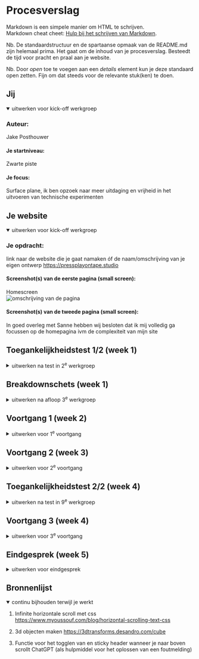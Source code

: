 # Procesverslag
Markdown is een simpele manier om HTML te schrijven.  
Markdown cheat cheet: [Hulp bij het schrijven van Markdown](https://github.com/adam-p/markdown-here/wiki/Markdown-Cheatsheet).

Nb. De standaardstructuur en de spartaanse opmaak van de README.md zijn helemaal prima. Het gaat om de inhoud van je procesverslag. Besteedt de tijd voor pracht en praal aan je website.

Nb. Door *open* toe te voegen aan een *details* element kun je deze standaard open zetten. Fijn om dat steeds voor de relevante stuk(ken) te doen.





## Jij

<details open>
  <summary>uitwerken voor kick-off werkgroep</summary>

  ### Auteur:
  Jake Posthouwer

  #### Je startniveau:
  Zwarte piste

  #### Je focus:
  Surface plane, ik ben opzoek naar meer uitdaging en vrijheid in het uitvoeren van technische experimenten
 
</details>





## Je website

<details open>
  <summary>uitwerken voor kick-off werkgroep</summary>

  ### Je opdracht:
  link naar de website die je gaat namaken óf de naam/omschrijving van je eigen ontwerp
  https://pressplayontape.studio

  #### Screenshot(s) van de eerste pagina (small screen): 
  Homescreen  
  <img src="./readme-images/homescreen.jpg" width="375px" alt="omschrijving van de pagina">

  #### Screenshot(s) van de tweede pagina (small screen):
 In goed overleg met Sanne hebben wij besloten dat ik mij volledig ga focussen op de homepagina ivm de complexiteit van mijn site
 
</details>



## Toegankelijkheidstest 1/2 (week 1)

<details>
  <summary>uitwerken na test in 2<sup>e</sup> werkgroep</summary>

  ### Bevindingen
  Lijst met je bevindingen die in de test naar voren kwamen:

  Mijn belangerijkste bevindingen uit mijn eerst toegankelijkheidstest waren dat de site meerdere H1 elementen gebruikten op dezelfde pagina in plaats van dat ze semantisch correct gebruik maken van de heading elementen, daarnaast viel het mij ook op dat er meerdere heading elementen niet in de juiste volgorde gebruikt werden. 

  De site had horizontale scroll en door de hele site heen was er niet correct gebruik gemaakt van html tags waardoor het voor een screenreader erg lastig te gebruiken was. Ook maakt de site veel gebruik van animaties zonder dat er een function was om deze uit te zetten of te verminderen.

</details>



## Breakdownschets (week 1)

<details>
  <summary>uitwerken na afloop 3<sup>e</sup> werkgroep</summary>

  ### de hele pagina: 
  <img src="readme-images/breakdown-schets.jpg" width="375px" alt="breakdown van de hele pagina">

  ### dynamisch deel (bijv menu): 
  <img src="readme-images/breakdown-schets-2.jpg" width="375px" alt="breakdown van een dynamisch deel">

</details>





## Voortgang 1 (week 2)

<details>
  <summary>uitwerken voor 1<sup>e</sup> voortgang</summary>

  ### Stand van zaken
  Deze week heb ik me gericht op het uitkiezen van een site met wat uitdaging, ik had een site gekozen waar ik tevreden mee was maar na de eerste page gemaakt te hebben wilde ik toch wat meer uitdaging dus koos ik voor een nieuwe site waar ik op toegankelijkheid wilde inspelen met een focus op animaties, 3D-objecten.

  ook heb ik mij gericht op het waarborgen van de semantische correctheid van de HTML-structuur. Hierbij heb ik geprobeerd het aantal div-elementen te minimaliseren.

  ### Agenda voor meeting
  samen met je groepje opstellen

  Agenda punt 1: semantisch correcte html 
  Agenda punt 2: welke animaties met javascript welke met css
  Agenda punt 3: font face inladen

  ### Verslag van meeting
  hier na afloop snel de uitkomsten van de meeting vastleggen



</details>





## Voortgang 2 (week 3)

<details>
  <summary>uitwerken voor 2<sup>e</sup> voortgang</summary>

  ### Stand van zaken
  Deze week ben ik voornaamelijk aan de slag gegaan met JavaScript en de 3D-effecten, ik had nog nooit eerder met 3D gewerkt. Hiervoor heb ik onderzoek gedaan en mijzelf aangeleerd hoe ik 3d objecten kan creeeren met html en css. 

  ### Agenda voor meeting

  We hebben een agenda met de volgende punten opgesteld:
  - Ik wil de foto op me homepage als achtergrond hebben van en ul en ik wil een paar fotos verder in me pagina als carrousel gaan gebruiken.
  - Svg foutmeldingen en hoe ik een overflow met fotos oneindig kan laten scrollen zegmaar dat ie telkens weer bij het begin uitkomt.
  - Ik heb een vraag over hoe hoe ik dingen het best kan schalen. Daarbij heb ik ook een stukje waar ik een image wil laten overflowen.
  - 3d object optimaliseren css

  ### Verslag van meeting
  Helaas kon ik niet aanwezig zijn bij de feedbacksessie vanwege een ongelukkige planning in het rooster. Deze planning maakte het praktisch onmogelijk om op tijd de trein te nemen en de sessie bij te wonen. 

</details>





## Toegankelijkheidstest 2/2 (week 4)

<details>
  <summary>uitwerken na test in 9<sup>e</sup> werkgroep</summary>

  ### Bevindingen
  Lijst met je bevindingen die in de test naar voren kwamen (geef ook aan wat er verbeterd is):
  
  Ik heb deze week mijn eigen site getest op toegankelijkheid, hier kwam uit dat mijn site aanzienelijk toeganekelijker is dan de orginele site. mijn site heeft een fucntie voor zowel darkmode als om animatie te verminderen. ik maak gebruik van de juiste html tags en heading levels en mijn site is schaalbaar. wel gebruik ik nog veel divs maar door de complexiteit van mijn site is dat niet te voorkomen. maar ten opzichte van de orginele site is het aanzienlijk beter.
</details>





## Voortgang 3 (week 4)

<details>
  <summary>uitwerken voor 3<sup>e</sup> voortgang</summary>

  ### Stand van zaken
  Deze week heb ik mij beziggehouden met het optimaliseren van verschillende aspecten van mijn websiteproject. Een cruciale focus lag op het verbeteren van de HTML-structuur, waarbij ik ervoor zorgde dat de code niet alleen semantisch correct was, maar ook efficiënt en goed leesbaar.

  Ik heb javascript functies gemaakt om onder andere de navigatie dynamisch te maken en om de muziek button/modus state en ik heb verticale toggle gemaakt. hier heb ik nog nooit eerder mee gewerkt dus hier was ik veel tijd aan kwijt door al het onderzoek wat ik heb moeten doen. Het was erg lastig deze werkend te maken omdat hij erg happerde en ik de richting van de animatie moest aanpassen (manipuleren) na veel tijd en onderzoek is het mij uiteindelijk gelukt. ik heb het op kunnen lossen met direction property ltr.

  Ik liep er tegen aan dat het erg lastig was om 3d objecten schaalbaar te maken omdat ze een vast waarde hebben. ik heb dit uiteindelijk op kunnen lossen door er containers omheen te zetten maar hierdoor had ik erg veel divs nodig.

  ### Agenda voor meeting
  samen met je groepje opstellen

  - semantisch correct geschreven code
  - hoe kan ik de hover op mijn 3d punten soepel werkend maken
  
  ### Verslag van meeting
  hier na afloop snel de uitkomsten van de meeting vastleggen
  Tijdens de feedbacksessie met de student assistent kreeg ik niet veel specifieke opmerkingen of suggesties. de sessie verliep vrij vlot, en er eigenlijk geen punten ter verbetering. Hoewel ik positief sta tegenover de bevestiging van sterke punten, had ik graag constructieve kritiek gehad waar ik iets aan had om mijn site en skills naar een volgend level te tillen.
</details>





## Eindgesprek (week 5)

<details>
  <summary>uitwerken voor eindgesprek</summary>

  ### Je uitkomst - karakteristiek screenshots:
  <img src="readme-images/eindproduct-1.png" width="375px" alt="top">
  <img src="readme-images/eindproduct-2.png" width="375px" alt="top">
  <img src="readme-images/eindproduct-3.png" width="375px" alt="top">

  ### Dit ging goed/Heb ik geleerd: 
  Korte omschrijving met plaatjes



Onlangs heb ik ontdekt hoe ik 3D-objecten kan maken met behulp van CSS, wat een toevoeging is aan mijn vaardigheden in webontwikkeling. Dit leerproces was zowel uitdagend als verrijkend, omdat ik me verdiepte in CSS-transformaties en -animaties om driedimensionale effecten te creëren. Het begrip van concepten zoals perspectief, rotaties en translaties in CSS heeft mijn inzicht in webdesign aanzienlijk vergroot.

Met deze nieuwe kennis kan ik nu meer dan alleen platte, tweedimensionale elementen ontwerpen. Het vermogen om diepte en dynamiek toe te voegen aan mijn projecten opent de deur naar creatievere en lastigere design en sites. 

<img src="readme-images/code-3.png" width="375px" alt="top">


ook heb ik me verdiept in het schrijven van semantische code voor websites, met de specifieke focus om het gebruik van divs en classes tot een minimum te beperken. Deze nieuwe kennis heeft mijn aanpak van webontwikkeling veranderd en heeft geleid tot een meer gestructureerde en begrijpelijke codebasis.

Terwijl ik me verdiepte in semantisch schrijven, lag de nadruk op het doelbewust gebruiken van HTML-tags op een betekenisvolle manier. In plaats van vaak generieke div-elementen te gebruiken, koos ik ervoor om specifieke HTML-tags te benutten die de inhoud en structuur van de pagina nauwkeuriger weergeven. Deze aanpak draagt niet alleen bij aan een betere leesbaarheid van de code, maar bevordert ook de toegankelijkheid voor zowel gebruikers als zoekmachines.

Daarnaast heb ik actief gestreefd naar het minimaliseren van het aantal classes en deze alleen toe te voegen waar strikt noodzakelijk. Door duidelijke en beschrijvende tags te gebruiken, kon ik de afhankelijkheid van extra classes verminderen, wat resulteerde in een overzichtelijkere en gemakkelijker te onderhouden codebasis.

  <img src="readme-images/code-2.png" width="375px" alt="top">
  <img src="readme-images/code-3.png" width="375px" alt="top">


  Ik heb geleerd verticale toggles te maken
  Ik heg geleerd te werken met each loop

  ### Dit was lastig/Is niet gelukt:
  Korte omschrijving met plaatjes
  Het was voor mij een uitdaging om de juiste HTML-tags te gebruiken, voornamelijk vanwege mijn eerdere ervaringen tijdens mijn vorige studie en banen, waar ik gewend was geraakt aan het werken met divs. In die context werden div-elementen vaak gebruikt als veelzijdige containers om de structuur van een webpagina te definiëren.
  
  De horinzontale scroll voor elementen verliep niet goed omdat het de structuur van de site brak. Ik moest dit oplossen door met overflow en absolute positioneringen te werken. Daarnaast was de HTML niet toegankelijk door de tekst animaties, en moest ik gebruikmaken van aria-labels om het probleem op te lossen.
  <img src="readme-images/eindproduct-2.png" width="375px" alt="bummer">
</details>





## Bronnenlijst

<details open>
  <summary>continu bijhouden terwijl je werkt</summary>

  1. Infinite horizontale scroll met css 
  https://www.myoussouf.com/blog/horizontal-scrolling-text-css
  
  2. 3d objecten maken
  https://3dtransforms.desandro.com/cube

  3. Functie voor het togglen van en sticky header wanneer je naar boven scrollt
  ChatGPT (als hulpmiddel voor het oplossen van een foutmelding)

</details>